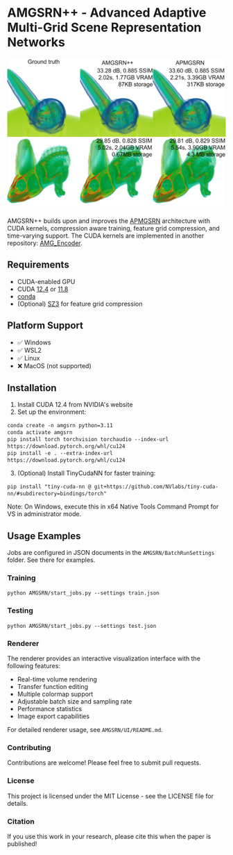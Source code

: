 # AMGSRN++ - Advanced Adaptive Multi-Grid Scene Representation Networks

![AMGSRN++](./figures/renders.jpg)

AMGSRN++ builds upon and improves the [APMGSRN](https://github.com/skywolf829/APMGSRN) architecture with CUDA kernels, compression aware training, feature grid compression, and time-varying support.
The CUDA kernels are implemented in another repository: [AMG_Encoder](https://github.com/skywolf829/AMG_Encoder).

## Requirements
- CUDA-enabled GPU
- CUDA [12.4](https://developer.nvidia.com/cuda-12-4-0-download-archive) or [11.8](https://developer.nvidia.com/cuda-11-8-0-download-archive)
- [conda](https://docs.anaconda.com/miniconda/miniconda-install/)
- (Optional) [SZ3](https://github.com/szcompressor/SZ3) for feature grid compression

## Platform Support
- ✅ Windows
- ✅ WSL2
- ✅ Linux
- ❌ MacOS (not supported)

## Installation
1. Install CUDA 12.4 from NVIDIA's website
2. Set up the environment:
```
conda create -n amgsrn python=3.11
conda activate amgsrn
pip install torch torchvision torchaudio --index-url https://download.pytorch.org/whl/cu124
pip install -e . --extra-index-url https://download.pytorch.org/whl/cu124
```
3. (Optional) Install TinyCudaNN for faster training:
```
pip install "tiny-cuda-nn @ git+https://github.com/NVlabs/tiny-cuda-nn/#subdirectory=bindings/torch"
```
Note: On Windows, execute this in x64 Native Tools Command Prompt for VS in administrator mode.

## Usage Examples
Jobs are configured in JSON documents in the `AMGSRN/BatchRunSettings` folder. See there for examples.

### Training
```
python AMGSRN/start_jobs.py --settings train.json
```
### Testing
```
python AMGSRN/start_jobs.py --settings test.json
```
### Renderer
The renderer provides an interactive visualization interface with the following features:
- Real-time volume rendering
- Transfer function editing
- Multiple colormap support
- Adjustable batch size and sampling rate
- Performance statistics
- Image export capabilities

For detailed renderer usage, see `AMGSRN/UI/README.md`.

### Contributing
Contributions are welcome! Please feel free to submit pull requests.

### License
This project is licensed under the MIT License - see the LICENSE file for details.

### Citation
If you use this work in your research, please cite this when the paper is published!

